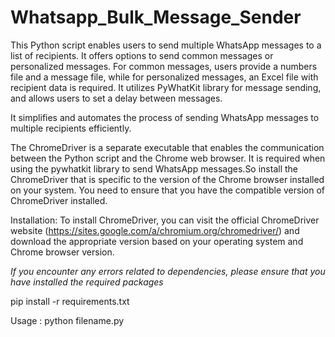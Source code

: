 # Whatsapp_Bulk_Message_Sender

This Python script  enables users to send multiple WhatsApp messages to a list of recipients. It offers options to send common messages or personalized messages. For common messages, users provide a numbers file and a message file, while for personalized messages, an Excel file with recipient data is required. It utilizes PyWhatKit library for message sending, and allows users to set a delay between messages.

It simplifies and automates the process of sending WhatsApp messages to multiple recipients efficiently.

The ChromeDriver is a separate executable that enables the communication between the Python script and the Chrome web browser. It is required when using the pywhatkit library to send WhatsApp messages.So install the ChromeDriver that is specific to the version of the Chrome browser installed on your system. You need to ensure that you have the compatible version of ChromeDriver installed.

Installation: 
  To install ChromeDriver, you can visit the official ChromeDriver website (https://sites.google.com/a/chromium.org/chromedriver/) and download the appropriate version based on your operating system and Chrome browser version.

*If you encounter any errors related to dependencies, please ensure that you have installed the required packages*

pip install -r requirements.txt

Usage : python filename.py
